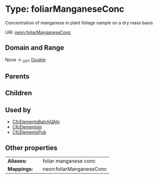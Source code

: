 
# Type: foliarManganeseConc


Concentration of manganese in plant foliage sample on a dry mass basis

URI: [neon:foliarManganeseConc](https://data.neonscience.org/foliarManganeseConc)


## Domain and Range

None ->  <sub>OPT</sub> [Double](types/Double.md)

## Parents


## Children


## Used by

 * [CfcElementsBatchQAIn](CfcElementsBatchQAIn.md)
 * [CfcElementsIn](CfcElementsIn.md)
 * [CfcElementsPub](CfcElementsPub.md)

## Other properties

|  |  |  |
| --- | --- | --- |
| **Aliases:** | | foliar manganese conc |
| **Mappings:** | | neon:foliarManganeseConc |

